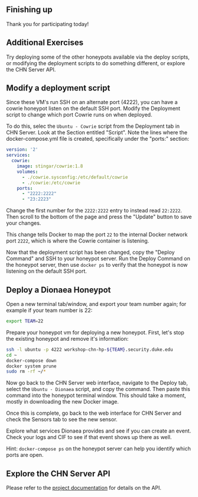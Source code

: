 Finishing up
-------------
Thank you for participating today!

## Additional Exercises
Try deploying some of the other honeypots available via the deploy scripts, or modifying the deployment scripts to do
 something different, or explore the CHN Server API.
 
## Modify a deployment script

Since these VM's run SSH on an alternate port (4222), you can have a cowrie honeypot listen on the default SSH port. 
Modify the Deployment script to change which port Cowrie runs on when deployed.

To do this, selec the `Ubuntu - Cowrie` script from the Deployment tab in CHN Server. Look at the Section entitled 
"Script". Note the lines where the docker-compose.yml file is created, specifically under the "ports:" section:

```yaml
version: '2'
services:
  cowrie:
    image: stingar/cowrie:1.8
    volumes:
      - ./cowrie.sysconfig:/etc/default/cowrie
      - ./cowrie:/etc/cowrie
    ports:
      - "2222:2222"
      - "23:2223"
```

Change the first number for the `2222:2222` entry to instead read `22:2222`. Then scroll to the bottom of the page 
and press the "Update" button to save your changes.

This change tells Docker to map the port `22` to the internal Docker network port `2222`, which is where the Cowrie 
container is listening. 

Now that the deployment script has been changed, copy the "Deploy Command" and SSH to your honeypot server. Run the 
Deploy Command on the honeypot server, then use `docker ps` to verify that the honeypot is now listening on the 
default SSH port.

## Deploy a Dionaea Honeypot

Open a new terminal tab/window, and export your team number again; for example if your team number is 22:
```bash
export TEAM=22
```

Prepare your honeypot vm for deploying a new honeypot. First, let's stop the existing honeypot and remove it's 
information:

```bash
ssh -l ubuntu -p 4222 workshop-chn-hp-${TEAM}.security.duke.edu
cd ~
docker-compose down
docker system prune
sudo rm -rf ~/*
```

Now go back to the CHN Server web interface, navigate to the Deploy tab, select the `Ubuntu - Dionaea` script, and 
copy the command. Then paste this command into the honeypot terminal window. This should take a moment, mostly in 
downloading the new Docker image.

Once this is complete, go back to the web interface for CHN Server and check the Sensors tab to see the new sensor.

Explore what services Dionaea provides and see if you can create an event. Check your logs and CIF to see if that 
event shows up there as well.

Hint: `docker-compose ps` on the honeypot server can help you identify which ports are open.

## Explore the CHN Server API

Please refer to the [project documentation](https://communityhoneynetwork.readthedocs.io/en/latest/serverapi/) for 
details on the API.
